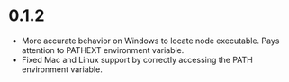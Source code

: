 0.1.2
=====

- More accurate behavior on Windows to locate node executable.
Pays attention to PATHEXT environment variable.
- Fixed Mac and Linux support by correctly accessing the PATH environment variable.
